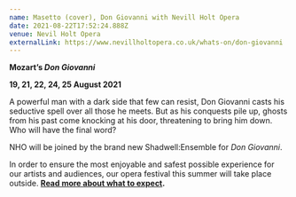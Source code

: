 ```yaml
---
name: Masetto (cover), Don Giovanni with Nevill Holt Opera
date: 2021-08-22T17:52:24.888Z
venue: Nevil Holt Opera
externalLink: https://www.nevillholtopera.co.uk/whats-on/don-giovanni
---
```

<!--StartFragment-->

**Mozart’s *Don Giovanni***

**19, 21, 22, 24, 25 August 2021**

A powerful man with a dark side that few can resist, Don Giovanni casts his seductive spell over all those he meets. But as his conquests pile up, ghosts from his past come knocking at his door, threatening to bring him down. Who will have the final word?

NHO will be joined by the brand new Shadwell:Ensemble for *Don Giovanni*.

In order to ensure the most enjoyable and safest possible experience for our artists and audiences, our opera festival this summer will take place outside. **[Read more about what to expect](https://www.nevillholtopera.co.uk/news/nho-summer-opera-festival-2021).**

<!--EndFragment-->